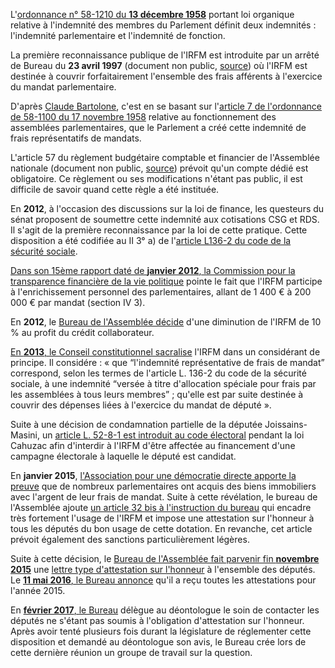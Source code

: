 L'[ordonnance n° 58-1210 du **13 décembre 1958**](https://www.legifrance.gouv.fr/affichTexte.do?cidTexte=JORFTEXT000000705195&categorieLien=cid) portant loi organique relative à l'indemnité des membres du Parlement définit deux indemnités : l'indemnité parlementaire et l'indemnité de fonction.


La première reconnaissance publique de l'IRFM est introduite par un arrêté de Bureau du **23 avril 1997** (document non public, [source](http://www2.assemblee-nationale.fr/static/deontologue/deontologue_rapport_2016.pdf#page=28)) où l'IRFM est destinée à couvrir forfaitairement l'ensemble des frais afférents à l'exercice du mandat parlementaire.


D'après [Claude Bartolone](http://www.assemblee-nationale.fr/presidence/communique-20160419.pdf), c'est en se basant sur l'[article 7 de l'ordonnance de 58-1100 du 17 novembre 1958](https://www.legifrance.gouv.fr/affichTexte.do?cidTexte=JORFTEXT000000705067&categorieLien=cid#LEGIARTI000006530066) relative au fonctionnement des assemblées parlementaires, que le Parlement a créé cette indemnité de frais représentatifs de mandats.


L'article 57 du règlement budgétaire comptable et financier de l'Assemblée nationale (document non public, [source](http://laurence-abeille.fr/wp-content/uploads/2017/02/6800-g%C3%A9n%C3%A9rale-IRFM-janvier-2017.pdf#page=6)) prévoit qu'un compte dédié est obligatoire. Ce règlement ou ses modifications n'étant pas public, il est difficile de savoir quand cette règle a été instituée.


En **2012**, à l'occasion des discussions sur la loi de finance, les questeurs du sénat proposent de soumettre cette indemnité aux cotisations CSG et RDS. Il s'agit de la première reconnaissance par la loi de cette pratique. Cette disposition a été codifiée au II 3° a) de l'[article L136-2 du code de la sécurité sociale](https://www.legifrance.gouv.fr/affichCodeArticle.do?idArticle=LEGIARTI000028434479&cidTexte=LEGITEXT000006073189).


[Dans son 15ème rapport daté de **janvier 2012**, la Commission pour la transparence financière de la vie politique](https://www.legifrance.gouv.fr/affichTexte.do?cidTexte=JORFTEXT000025195915) pointe le fait que l'IRFM participe à l'enrichissement personnel des parlementaires, allant de 1 400 € à 200 000 € par mandat (section IV 3).


En **2012**, le [Bureau de l'Assemblée décide](http://www2.assemblee-nationale.fr/14/le-bureau-de-l-assemblee-nationale/comptes-rendus-et-convocation/2012/reunion-du-mercredi-10-octobre-2012) d'une diminution de l'IRFM de 10 % au profit du crédit collaborateur.


[En **2013**, le Conseil constitutionnel sacralise](http://www.conseil-constitutionnel.fr/conseil-constitutionnel/francais/les-decisions/acces-par-date/decisions-depuis-1959/2013/2013-4795-an/decision-n-2013-4795-an-du-1-mars-2013.136317.html) l'IRFM dans un considérant de principe. Il considére : « que “l'indemnité représentative de frais de mandat” correspond, selon les termes de l'article L. 136-2 du code de la sécurité sociale, à une indemnité “versée à titre d'allocation spéciale pour frais par les assemblées à tous leurs membres” ; qu'elle est par suite destinée à couvrir des dépenses liées à l'exercice du mandat de député ».


Suite à une décision de condamnation partielle de la députée Joissains-Masini, un [article L. 52-8-1 est introduit au code électoral](https://www.legifrance.gouv.fr/affichCodeArticle.do?idArticle=LEGIARTI000028057973&cidTexte=LEGITEXT000006070239&dateTexte=20170513&categorieLien=id) pendant la loi Cahuzac afin d'interdir à l'IRFM d'être affectée au financement d'une campagne électorale à laquelle le député est candidat.


En **janvier 2015**, [l'Association pour une démocratie directe apporte la preuve](http://www.pour-une-democratie-directe.fr/2015/01/07/lassociation-demande-aux-deputes-de-justifier-lutilisation-de-lirfm/) que de nombreux parlementaires ont acquis des biens immobiliers avec l'argent de leur frais de mandat. Suite à cette révélation, le bureau de l'Assemblée ajoute [un article 32 bis à l'instruction du bureau](http://www.assemblee-nationale.fr/connaissance/reglement_2015_01.pdf#page=152) qui encadre très fortement l'usage de l'IRFM et impose une attestation sur l'honneur à tous les députés du bon usage de cette dotation. En revanche, cet article prévoit également des sanctions particulièrement légères.


Suite à cette décision, le [Bureau de l'Assemblée fait parvenir fin **novembre 2015**](http://www2.assemblee-nationale.fr/14/le-bureau-de-l-assemblee-nationale/comptes-rendus-et-convocation/2015/reunion-du-mercredi-25-novembre-2015) une [lettre type d'attestation sur l'honneur](http://laurence-abeille.fr/wp-content/uploads/2017/02/6800-g%C3%A9n%C3%A9rale-IRFM-janvier-2017.pdf) à l'ensemble des députés. Le [**11 mai 2016**, le Bureau annonce](http://www2.assemblee-nationale.fr/14/le-bureau-de-l-assemblee-nationale/comptes-rendus-et-convocation/2016/reunion-du-mercredi-11-mai-2016) qu'il a reçu toutes les attestations pour l'année 2015.


En [**février 2017**, le Bureau](http://www2.assemblee-nationale.fr/14/le-bureau-de-l-assemblee-nationale/comptes-rendus-et-convocation/2017/reunion-du-mercredi-22-fevrier-2017) délègue au déontologue le soin de contacter les députés ne s'étant pas soumis à l'obligation d'attestation sur l'honneur. Après avoir tenté plusieurs fois durant la législature de réglementer cette disposition et demandé au déontologue son avis, le Bureau crée lors de cette dernière réunion un groupe de travail sur la question.

